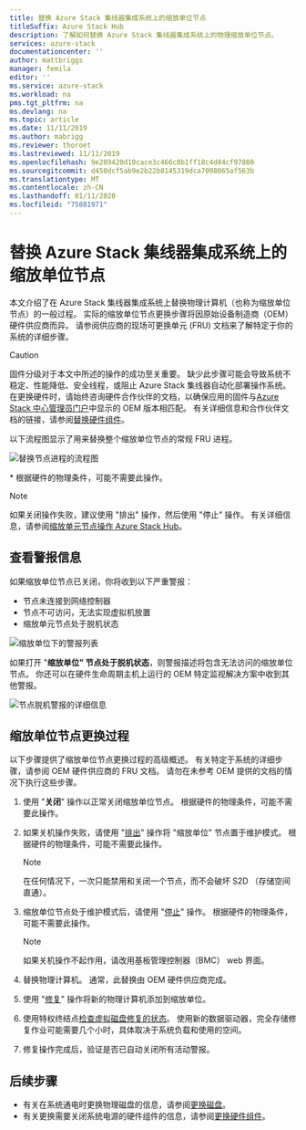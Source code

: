 ```yaml
---
title: 替换 Azure Stack 集线器集成系统上的缩放单位节点
titleSuffix: Azure Stack Hub
description: 了解如何替换 Azure Stack 集线器集成系统上的物理缩放单位节点。
services: azure-stack
documentationcenter: ''
author: mattbriggs
manager: femila
editor: ''
ms.service: azure-stack
ms.workload: na
pms.tgt_pltfrm: na
ms.devlang: na
ms.topic: article
ms.date: 11/11/2019
ms.author: mabrigg
ms.reviewer: thoroet
ms.lastreviewed: 11/11/2019
ms.openlocfilehash: 9e289420d10cace3c466c0b1ff18c4d84cf97800
ms.sourcegitcommit: d450dcf5ab9e2b22b8145319dca7098065af563b
ms.translationtype: MT
ms.contentlocale: zh-CN
ms.lasthandoff: 01/11/2020
ms.locfileid: "75881971"
---
```

# <a name="replace-a-scale-unit-node-on-an-azure-stack-hub-integrated-system"></a>替换 Azure Stack 集线器集成系统上的缩放单位节点

本文介绍了在 Azure Stack 集线器集成系统上替换物理计算机（也称为缩放单位节点）的一般过程。 实际的缩放单位节点更换步骤将因原始设备制造商（OEM）硬件供应商而异。 请参阅供应商的现场可更换单元 (FRU) 文档来了解特定于你的系统的详细步骤。

> [!CAUTION]  
> 固件分级对于本文中所述的操作的成功至关重要。 缺少此步骤可能会导致系统不稳定、性能降低、安全线程，或阻止 Azure Stack 集线器自动化部署操作系统。 在更换硬件时，请始终咨询硬件合作伙伴的文档，以确保应用的固件与[Azure Stack 中心管理员门户](azure-stack-updates.md)中显示的 OEM 版本相匹配。 有关详细信息和合作伙伴文档的链接，请参阅[替换硬件组件](azure-stack-replace-component.md)。

以下流程图显示了用来替换整个缩放单位节点的常规 FRU 进程。

![替换节点进程的流程图](media/azure-stack-replace-node/replacenodeflow.png)

\* 根据硬件的物理条件，可能不需要此操作。

> [!Note]  
> 如果关闭操作失败，建议使用 "排出" 操作，然后使用 "停止" 操作。 有关详细信息，请参阅[缩放单元节点操作 Azure Stack Hub](https://docs.microsoft.com/azure-stack/operator/azure-stack-node-actions)。

## <a name="review-alert-information"></a>查看警报信息

如果缩放单位节点已关闭，你将收到以下严重警报：

- 节点未连接到网络控制器
- 节点不可访问，无法实现虚拟机放置
- 缩放单元节点处于脱机状态

![缩放单位下的警报列表](media/azure-stack-replace-node/nodedownalerts.png)

如果打开 "**缩放单位" 节点处于脱机状态**，则警报描述将包含无法访问的缩放单位节点。 你还可以在硬件生命周期主机上运行的 OEM 特定监视解决方案中收到其他警报。

![节点脱机警报的详细信息](media/azure-stack-replace-node/nodeoffline.png)

## <a name="scale-unit-node-replacement-process"></a>缩放单位节点更换过程

以下步骤提供了缩放单位节点更换过程的高级概述。 有关特定于系统的详细步骤，请参阅 OEM 硬件供应商的 FRU 文档。 请勿在未参考 OEM 提供的文档的情况下执行这些步骤。

1. 使用 "**关闭**" 操作以正常关闭缩放单位节点。 根据硬件的物理条件，可能不需要此操作。

2. 如果关机操作失败，请使用 "[排出](azure-stack-node-actions.md#drain)" 操作将 "缩放单位" 节点置于维护模式。 根据硬件的物理条件，可能不需要此操作。

   > [!NOTE]  
   > 在任何情况下，一次只能禁用和关闭一个节点，而不会破坏 S2D （存储空间直通）。

3. 缩放单位节点处于维护模式后，请使用 "[停止](azure-stack-node-actions.md#stop)" 操作。 根据硬件的物理条件，可能不需要此操作。

   > [!NOTE]  
   > 如果关机操作不起作用，请改用基板管理控制器（BMC） web 界面。

4. 替换物理计算机。 通常，此替换由 OEM 硬件供应商完成。
5. 使用 "[修复](azure-stack-node-actions.md#repair)" 操作将新的物理计算机添加到缩放单位。
6. 使用特权终结点[检查虚拟磁盘修复的状态](azure-stack-replace-disk.md#check-the-status-of-virtual-disk-repair-using-the-privileged-endpoint)。 使用新的数据驱动器，完全存储修复作业可能需要几个小时，具体取决于系统负载和使用的空间。
7. 修复操作完成后，验证是否已自动关闭所有活动警报。

## <a name="next-steps"></a>后续步骤

- 有关在系统通电时更换物理磁盘的信息，请参阅[更换磁盘](azure-stack-replace-disk.md)。 
- 有关更换需要关闭系统电源的硬件组件的信息，请参阅[更换硬件组件](azure-stack-replace-component.md)。
